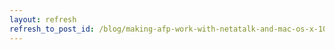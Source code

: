 ```yaml
---
layout: refresh
refresh_to_post_id: /blog/making-afp-work-with-netatalk-and-mac-os-x-10-5-leopard
---
```

